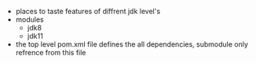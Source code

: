 - places to taste features of diffrent jdk level's
- modules
    - jdk8
    - jdk11
- the top level pom.xml file defines the all dependencies, submodule only refrence from this file